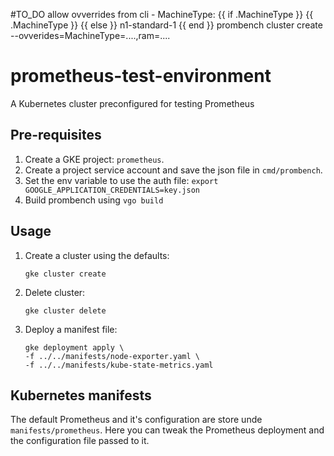 #TO_DO 
allow ovverrides from cli
    - MachineType: {{ if .MachineType }} {{ .MachineType }} {{ else }} n1-standard-1 {{ end }}
prombench cluster create --ovverides=MachineType=....,ram=....

# prometheus-test-environment
A Kubernetes cluster preconfigured for testing Prometheus


## Pre-requisites
1. Create a GKE project: `prometheus`.
2. Create a project service account and save the json file in `cmd/prombench`.
3. Set the env variable to use the auth file: `export GOOGLE_APPLICATION_CREDENTIALS=key.json`
4. Build prombench using `vgo build`

## Usage
1. Create a cluster using the defaults: 
    ```
    gke cluster create
    ```
2. Delete cluster: 
    ```
    gke cluster delete
    ```
3. Deploy a manifest file:
    ```
    gke deployment apply \
    -f ../../manifests/node-exporter.yaml \
    -f ../../manifests/kube-state-metrics.yaml
    ```

## Kubernetes manifests 
The default Prometheus and it's configuration are store unde `manifests/prometheus`.
Here you can tweak the Prometheus deployment and the configuration file passed to it.